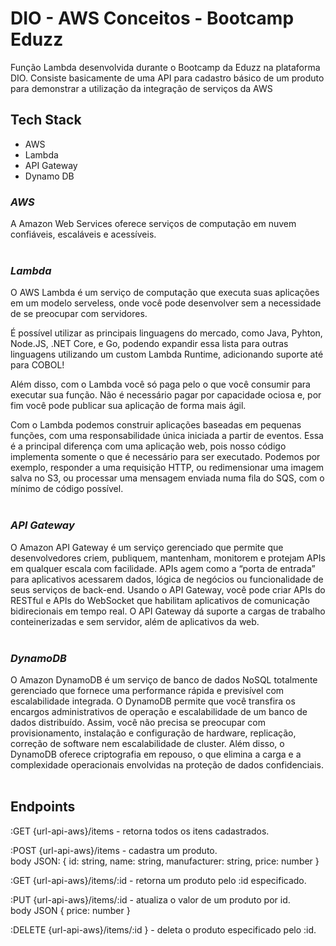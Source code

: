 
# DIO - AWS Conceitos - Bootcamp Eduzz

Função Lambda desenvolvida durante o Bootcamp da Eduzz na plataforma DIO.
Consiste basicamente de uma API para cadastro básico de um produto para demonstrar a utilização da integração de serviços da AWS

## Tech Stack

- AWS
- Lambda
- API Gateway
- Dynamo DB

### _AWS_

A Amazon Web Services oferece serviços de computação em nuvem confiáveis, escaláveis e acessíveis.
<br>
<br>

### _Lambda_

O AWS Lambda é um serviço de computação que executa suas aplicações em um modelo serveless, onde você pode desenvolver sem a necessidade de se preocupar com servidores.

É possível utilizar as principais linguagens do mercado, como Java, Pyhton, Node.JS, .NET Core, e Go, podendo expandir essa lista para outras linguagens utilizando um custom Lambda Runtime, adicionando suporte até para COBOL!

Além disso, com o Lambda você só paga pelo o que você consumir para executar sua função. Não é necessário pagar por capacidade ociosa e, por fim você pode publicar sua aplicação de forma mais ágil. 

Com o Lambda podemos construir aplicações baseadas em pequenas funções, com uma responsabilidade única iniciada a partir de eventos. Essa é a principal diferença com uma aplicação web, pois nosso código implementa somente o que é necessário para ser executado. Podemos por exemplo, responder a uma requisição HTTP, ou redimensionar uma imagem salva no S3, ou processar uma mensagem enviada numa fila do SQS, com o mínimo de código possível.
<br>
<br>

### _API Gateway_

O Amazon API Gateway é um serviço gerenciado que permite que desenvolvedores criem, publiquem, mantenham, monitorem e protejam APIs em qualquer escala com facilidade. APIs agem como a “porta de entrada” para aplicativos acessarem dados, lógica de negócios ou funcionalidade de seus serviços de back-end. Usando o API Gateway, você pode criar APIs do RESTful e APIs do WebSocket que habilitam aplicativos de comunicação bidirecionais em tempo real. O API Gateway dá suporte a cargas de trabalho conteinerizadas e sem servidor, além de aplicativos da web.
<br>
<br>

### _DynamoDB_

O Amazon DynamoDB é um serviço de banco de dados NoSQL totalmente gerenciado que fornece uma performance rápida e previsível com escalabilidade integrada. O DynamoDB permite que você transfira os encargos administrativos de operação e escalabilidade de um banco de dados distribuído. Assim, você não precisa se preocupar com provisionamento, instalação e configuração de hardware, replicação, correção de software nem escalabilidade de cluster. Além disso, o DynamoDB oferece criptografia em repouso, o que elimina a carga e a complexidade operacionais envolvidas na proteção de dados confidenciais.
<br>
<br>

## Endpoints

:GET {url-api-aws}/items - retorna todos os itens cadastrados.

:POST {url-api-aws}/items - cadastra um produto.<br>
  body JSON: {
    id: string,
    name: string,
    manufacturer: string,
    price: number
  }

:GET {url-api-aws}/items/:id - retorna um produto pelo :id especificado.

:PUT {url-api-aws}/items/:id - atualiza o valor de um produto por id.<br>
  body JSON {
    price: number
  }

:DELETE {url-api-aws}/items/:id } - deleta o produto especificado pelo :id.





